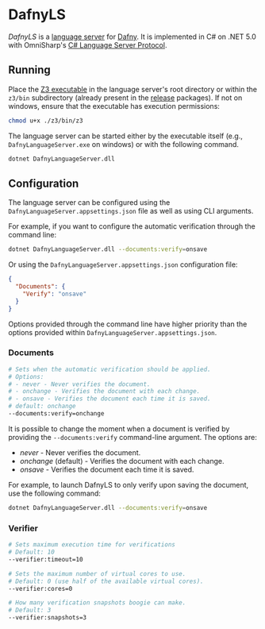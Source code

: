 # DafnyLS

*DafnyLS* is a [language server](https://microsoft.github.io/language-server-protocol/) for [Dafny](https://github.com/dafny-lang/dafny). It is implemented in C# on .NET 5.0 with OmniSharp's [C# Language Server Protocol](https://github.com/OmniSharp/csharp-language-server-protocol).


## Running

Place the [Z3 executable](https://github.com/Z3Prover/z3/releases/tag/Z3-4.8.5) in the language server's root directory or within the `z3/bin` subdirectory (already present in the [release](https://github.com/dafny-lang/dafny/releases) packages). If not on windows, ensure that the executable has execution permissions:

```sh
chmod u+x ./z3/bin/z3
```

The language server can be started either by the executable itself (e.g., `DafnyLanguageServer.exe` on windows) or with the following command.

```sh
dotnet DafnyLanguageServer.dll
```

## Configuration

The language server can be configured using the `DafnyLanguageServer.appsettings.json` file as well as using CLI arguments.

For example, if you want to configure the automatic verification through the command line:

```sh
dotnet DafnyLanguageServer.dll --documents:verify=onsave
```

Or using the `DafnyLanguageServer.appsettings.json` configuration file:

```json
{
  "Documents": {
    "Verify": "onsave"
  }
}
```

Options provided through the command line have higher priority than the options provided within `DafnyLanguageServer.appsettings.json`.


### Documents

```sh
# Sets when the automatic verification should be applied.
# Options:
# - never - Never verifies the document.
# - onchange - Verifies the document with each change.
# - onsave - Verifies the document each time it is saved.
# default: onchange
--documents:verify=onchange
```

It is possible to change the moment when a document is verified by providing the `--documents:verify` command-line argument. The options are:

- *never* - Never verifies the document.
- *onchange* (default) - Verifies the document with each change.
- *onsave* - Verifies the document each time it is saved.

For example, to launch DafnyLS to only verify upon saving the document, use the following command:

```sh
dotnet DafnyLanguageServer.dll --documents:verify=onsave
```

### Verifier

```sh
# Sets maximum execution time for verifications
# Default: 10
--verifier:timeout=10

# Sets the maximum number of virtual cores to use. 
# Default: 0 (use half of the available virtual cores).
--verifier:cores=0

# How many verification snapshots boogie can make.
# Default: 3
--verifier:snapshots=3
```
